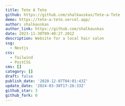 ```yaml
---
title: Tete A Tete
github: https://github.com/shalkauskas/Tete-a-Tete
demo: https://tete-a-tete.vercel.app/
author: shalkauskas
author_link: https://github.com/shalkauskas
date: 2023-11-30T09:40:27.201Z
description: Website for a local hair salon
ssg:
  - Nextjs
css:
  - Tailwind
  - PostCSS
cms: []
category: []
draft: false
publish_date: '2020-12-07T04:01:43Z'
update_date: '2024-03-30T17:26:33Z'
github_star: 3
github_fork: 0
---
```

